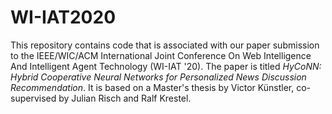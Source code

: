 # WI-IAT2020

This repository contains code that is associated with our paper submission to the IEEE/WIC/ACM International Joint Conference On Web Intelligence And Intelligent Agent Technology (WI-IAT '20). The paper is titled *HyCoNN: Hybrid Cooperative Neural Networks for Personalized News Discussion Recommendation*. It is based on a Master's thesis by Victor Künstler, co-supervised by Julian Risch and Ralf Krestel.
